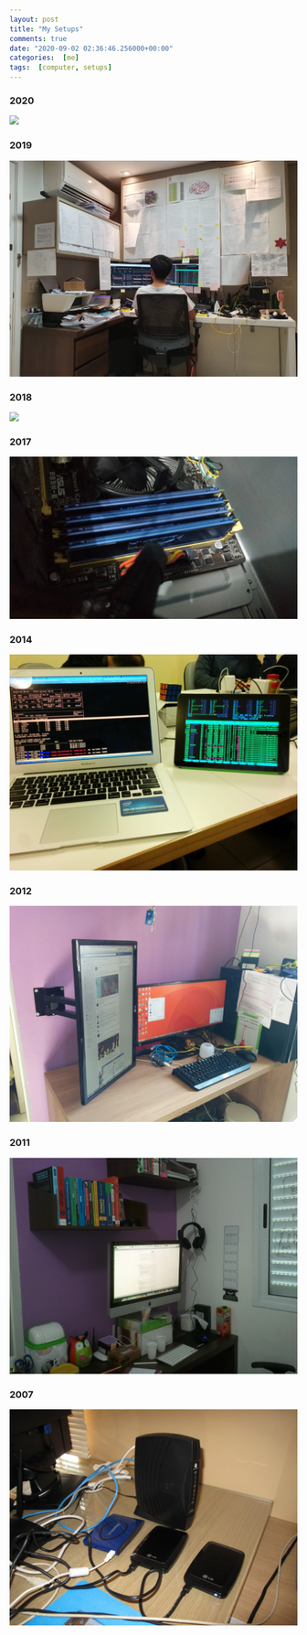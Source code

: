 ```yaml
---
layout: post
title: "My Setups"
comments: true
date: "2020-09-02 02:36:46.256000+00:00"
categories:  [me]
tags:  [computer, setups]
---
```





### 2020

![](/assets/img/etGs44DCa_a558ff4f0c4e2eb1a052a504d61ff206.png)

### 2019

![](/assets/img/etGs44DCa_2f8a16aa426528a96cad4ad575b030c5.png)

### 2018

![](/assets/img/etGs44DCa_c4ca80341c24d2181b8aa31a084d0465.png)

### 2017

![](/assets/img/etGs44DCa_66fa97b620d9ab04231cae9f67e15e0b.png)

### 2014

![](/assets/img/etGs44DCa_498793c42a80d80336c5112ab02dc334.png)

### 2012

![](/assets/img/etGs44DCa_f9312af897131d2df75448ef7f16bece.png)


### 2011

![](/assets/img/etGs44DCa_ec5465494b8a59e75a51cbc12f285a61.png)

### 2007

![](/assets/img/etGs44DCa_1733e2ed074baaa4d96a7ceafaae8313.png)
